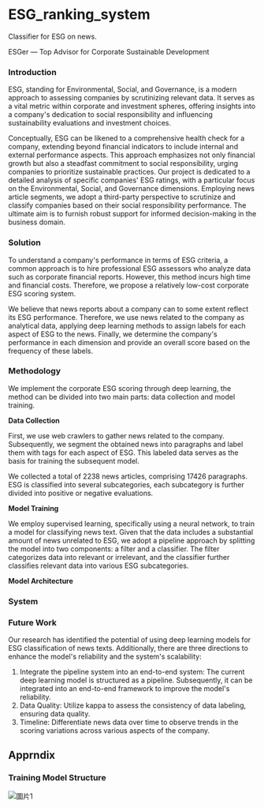 # ESG_ranking_system

Classifier for ESG on news.

ESGer — Top Advisor for Corporate Sustainable Development
### Introduction

ESG, standing for Environmental, Social, and Governance, is a modern approach to assessing companies by scrutinizing relevant data. It serves as a vital metric within corporate and investment spheres, offering insights into a company's dedication to social responsibility and influencing sustainability evaluations and investment choices.

Conceptually, ESG can be likened to a comprehensive health check for a company, extending beyond financial indicators to include internal and external performance aspects. This approach emphasizes not only financial growth but also a steadfast commitment to social responsibility, urging companies to prioritize sustainable practices. Our project is dedicated to a detailed analysis of specific companies' ESG ratings, with a particular focus on the Environmental, Social, and Governance dimensions. Employing news article segments, we adopt a third-party perspective to scrutinize and classify companies based on their social responsibility performance. The ultimate aim is to furnish robust support for informed decision-making in the business domain.

### Solution

To understand a company's performance in terms of ESG criteria, a common approach is to hire professional ESG assessors who analyze data such as corporate financial reports. However, this method incurs high time and financial costs. Therefore, we propose a relatively low-cost corporate ESG scoring system.

We believe that news reports about a company can to some extent reflect its ESG performance. Therefore, we use news related to the company as analytical data, applying deep learning methods to assign labels for each aspect of ESG to the news. Finally, we determine the company's performance in each dimension and provide an overall score based on the frequency of these labels.

### Methodology

We implement the corporate ESG scoring through deep learning, the method can be divided into two main parts: data collection and model training.

**Data Collection**

First, we use web crawlers to gather news related to the company. Subsequently, we segment the obtained news into paragraphs and label them with tags for each aspect of ESG. This labeled data serves as the basis for training the subsequent model.

We collected a total of 2238 news articles, comprising 17426 paragraphs. ESG is classified into several subcategories, each subcategory is further divided into positive or negative evaluations.

**Model Training**

We employ supervised learning, specifically using a neural network, to train a model for classifying news text. Given that the data includes a substantial amount of news unrelated to ESG, we adopt a pipeline approach by splitting the model into two components: a filter and a classifier. The filter  categorizes data into relevant or irrelevant, and the classifier further classifies relevant data into various ESG subcategories.

**Model Architecture**

### System 

### Future Work

Our research has identified the potential of using deep learning models for ESG classification of news texts. Additionally, there are three directions to enhance the model's reliability and the system's scalability:

1. Integrate the pipeline system into an end-to-end system: The current deep learning model is structured as a pipeline. Subsequently, it can be integrated into an end-to-end framework to improve the model's reliability.
2. Data Quality: Utilize kappa to assess the consistency of data labeling, ensuring data quality.
3. Timeline: Differentiate news data over time to observe trends in the scoring variations across various aspects of the company.



## Apprndix
### Training Model Structure
![圖片1](https://github.com/camlet0630/ESG_ranking_system/assets/91883637/f9ae8a77-fe31-4455-9cbe-34b959b64095)

